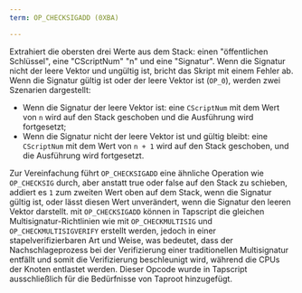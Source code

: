 ```yaml
---
term: OP_CHECKSIGADD (0XBA)

---
```

Extrahiert die obersten drei Werte aus dem Stack: einen "öffentlichen Schlüssel", eine "CScriptNum" "n" und eine "Signatur". Wenn die Signatur nicht der leere Vektor und ungültig ist, bricht das Skript mit einem Fehler ab. Wenn die Signatur gültig ist oder der leere Vektor ist (`OP_0`), werden zwei Szenarien dargestellt:


- Wenn die Signatur der leere Vektor ist: eine `CScriptNum` mit dem Wert von `n` wird auf den Stack geschoben und die Ausführung wird fortgesetzt;
- Wenn die Signatur nicht der leere Vektor ist und gültig bleibt: eine `CScriptNum` mit dem Wert von `n + 1` wird auf den Stack geschoben, und die Ausführung wird fortgesetzt.

Zur Vereinfachung führt `OP_CHECKSIGADD` eine ähnliche Operation wie `OP_CHECKSIG` durch, aber anstatt true oder false auf den Stack zu schieben, addiert es `1` zum zweiten Wert oben auf dem Stack, wenn die Signatur gültig ist, oder lässt diesen Wert unverändert, wenn die Signatur den leeren Vektor darstellt. mit `OP_CHECKSIGADD` können in Tapscript die gleichen Multisignatur-Richtlinien wie mit `OP_CHECKMULTISIG` und `OP_CHECKMULTISIGVERIFY` erstellt werden, jedoch in einer stapelverifizierbaren Art und Weise, was bedeutet, dass der Nachschlageprozess bei der Verifizierung einer traditionellen Multisignatur entfällt und somit die Verifizierung beschleunigt wird, während die CPUs der Knoten entlastet werden. Dieser Opcode wurde in Tapscript ausschließlich für die Bedürfnisse von Taproot hinzugefügt.
